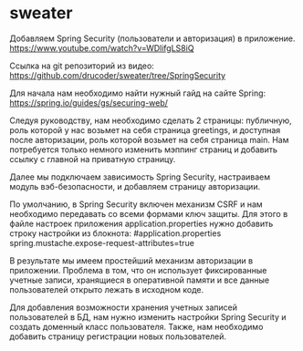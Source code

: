 # sweater

Добавляем Spring Security (пользователи и авторизация) в приложение.
https://www.youtube.com/watch?v=WDlifgLS8iQ

Ссылка на git репозиторий из видео:
https://github.com/drucoder/sweater/tree/SpringSecurity

Для начала нам необходимо найти нужный гайд на сайте Spring:
https://spring.io/guides/gs/securing-web/

Следуя руководству, нам необходимо сделать 2 страницы: публичную, роль которой у нас возьмет на себя страница greetings, и доступная после авторизации, роль которой возьмет на себя страница main. Нам потребуется только немного изменить мэппинг страниц и добавить ссылку с главной на приватную страницу.

Далее мы подключаем зависимость Spring Security, настраиваем модуль вэб-безопасности, и добавляем страницу авторизации.

По умолчанию, в Spring Security включен механизм CSRF и нам необходимо передавать со всеми формами ключ защиты. Для этого в файле настроек приложения application.properties нужно добавить строку настройки из блокнота:
#application.properties
spring.mustache.expose-request-attributes=true

В результате мы имеем простейший механизм авторизации в приложении. Проблема в том, что он использует фиксированные учетные записи, хранящиеся в оперативной памяти и все данные пользователей открыто лежать в исходном коде.

Для добавления возможности хранения учетных записей пользователей в БД, нам нужно изменить настройки Spring Security и создать доменный класс пользователя. Также, нам необходимо добавить страницу регистрации новых пользователей.
